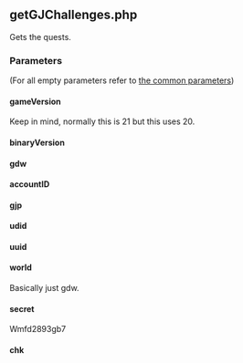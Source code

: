 ## getGJChallenges.php
Gets the quests.
### Parameters
(For all empty parameters refer to [the common parameters](https://github.com/SMJSGaming/GDDocs/blob/master/endpoints/common_parameters.md))
#### gameVersion
Keep in mind, normally this is 21 but this uses 20.
#### binaryVersion
#### gdw
#### accountID
#### gjp
#### udid
#### uuid
#### world
Basically just gdw.
#### secret
Wmfd2893gb7
#### chk
